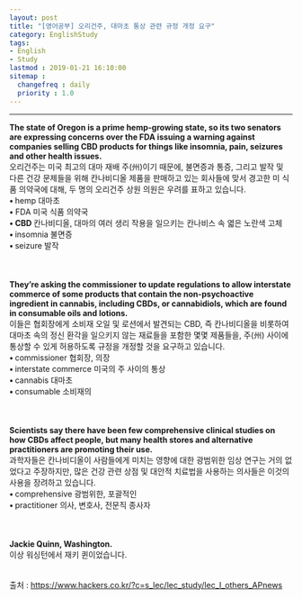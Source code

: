 ```yaml
---
layout: post
title: "[영어공부] 오리건주, 대마초 통상 관련 규정 개정 요구"
category: EnglishStudy
tags:
- English
- Study
lastmod : 2019-01-21 16:10:00
sitemap :
  changefreq : daily
  priority : 1.0
---
```


***

<!--미리보기-->
<span class="style1"><strong>The  state of Oregon is a prime hemp-growing state, so its two senators are  expressing concerns over the FDA issuing a warning against companies selling  CBD products for things like insomnia, pain, seizures and other health issues.<br>
</strong></span>오리건주는 미국  최고의 대마 재배 주(州)이기 때문에, 불면증과 통증, 그리고 발작 및 다른 건강 문제들을 위해 칸나비디올  제품을 판매하고 있는 회사들에 맞서 경고한 미 식품 의약국에 대해, 두 명의 오리건주 상원 의원은 우려를  표하고 있습니다.<span class="style9"><br>
</span> <span class="style15"><strong class="style15">• </strong>hemp 대마초<br>
<strong class="style15">•</strong> FDA 미국 식품 의약국<br>
<strong class="style15">• CBD </strong>칸나비디올, 대마의 여러 생리 작용을 일으키는 칸나비스 속 엷은 노란색 고체</span><span class="style9"><br>
</span> <span class="style15"><strong class="style15">• </strong>insomnia  불면증<br>
<strong class="style15">• </strong>seizure  발작</span><span class="style15"><br>
</span><br><span class="style15"><br></span><br>
<span class="style1"><strong>They’re  asking the commissioner to update regulations to allow interstate commerce of  some products that contain the non-psychoactive ingredient in cannabis,  including CBDs, or cannabidiols, which are found in consumable oils and  lotions.<br>
</strong></span>이들은 협회장에게  소비재 오일 및 로션에서 발견되는 CBD, 즉 칸나비디올을 비롯하여 대마초 속의 정신 환각을 일으키지  않는 재료들을 포함한 몇몇 제품들을, 주(州) 사이에 통상할 수 있게 허용하도록 규정을 개정할 것을 요구하고 있습니다.<span class="style9"><br>
</span> <span class="style15"><strong class="style15">• </strong>commissioner  협회장, 의장<br>
<strong class="style15">• </strong>interstate  commerce 미국의 주 사이의  통상</span><span class="style9"><br>
</span> <span class="style15"><strong class="style15">• </strong>cannabis  대마초<br>
<strong class="style15">• </strong>consumable  소비재의</span><span class="style9"><br>
</span><br><span class="style15"><br></span><br>
<span class="style1"><strong>Scientists  say there have been few comprehensive clinical studies on how CBDs affect  people, but many health stores and alternative practitioners are promoting  their use.<br>
</strong></span>과학자들은 칸나비디올이  사람들에게 미치는 영향에 대한 광범위한 임상 연구는 거의 없었다고 주장하지만, 많은 건강 관련 상점  및 대안적 치료법을 사용하는 의사들은 이것의 사용을 장려하고 있습니다.<span class="style9"><br>
</span> <span class="style15"><strong class="style15">• </strong>comprehensive  광범위한, 포괄적인<br>
<strong class="style15">• </strong>practitioner  의사, 변호사, 전문직 종사자<br>
</span><br><span class="style15"><br></span><br>
<span class="style1"><strong>Jackie  Quinn, Washington.<br>
</strong></span>이상 워싱턴에서  재키 퀸이었습니다.<br>
<span class="style9"><br>
</span><br>
출처 : https://www.hackers.co.kr/?c=s_lec/lec_study/lec_I_others_APnews
